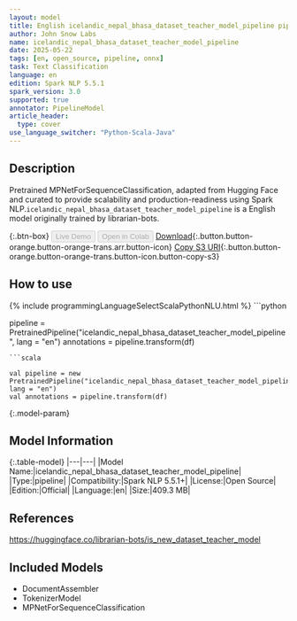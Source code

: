 ```yaml
---
layout: model
title: English icelandic_nepal_bhasa_dataset_teacher_model_pipeline pipeline MPNetForSequenceClassification from librarian-bots
author: John Snow Labs
name: icelandic_nepal_bhasa_dataset_teacher_model_pipeline
date: 2025-05-22
tags: [en, open_source, pipeline, onnx]
task: Text Classification
language: en
edition: Spark NLP 5.5.1
spark_version: 3.0
supported: true
annotator: PipelineModel
article_header:
  type: cover
use_language_switcher: "Python-Scala-Java"
---
```


## Description

Pretrained MPNetForSequenceClassification, adapted from Hugging Face and curated to provide scalability and production-readiness using Spark NLP.`icelandic_nepal_bhasa_dataset_teacher_model_pipeline` is a English model originally trained by librarian-bots.

{:.btn-box}
<button class="button button-orange" disabled>Live Demo</button>
<button class="button button-orange" disabled>Open in Colab</button>
[Download](https://s3.amazonaws.com/auxdata.johnsnowlabs.com/public/models/icelandic_nepal_bhasa_dataset_teacher_model_pipeline_en_5.5.1_3.0_1747911909285.zip){:.button.button-orange.button-orange-trans.arr.button-icon}
[Copy S3 URI](s3://auxdata.johnsnowlabs.com/public/models/icelandic_nepal_bhasa_dataset_teacher_model_pipeline_en_5.5.1_3.0_1747911909285.zip){:.button.button-orange.button-orange-trans.button-icon.button-copy-s3}

## How to use



<div class="tabs-box" markdown="1">
{% include programmingLanguageSelectScalaPythonNLU.html %}
```python

pipeline = PretrainedPipeline("icelandic_nepal_bhasa_dataset_teacher_model_pipeline", lang = "en")
annotations =  pipeline.transform(df)   

```
```scala

val pipeline = new PretrainedPipeline("icelandic_nepal_bhasa_dataset_teacher_model_pipeline", lang = "en")
val annotations = pipeline.transform(df)

```
</div>

{:.model-param}
## Model Information

{:.table-model}
|---|---|
|Model Name:|icelandic_nepal_bhasa_dataset_teacher_model_pipeline|
|Type:|pipeline|
|Compatibility:|Spark NLP 5.5.1+|
|License:|Open Source|
|Edition:|Official|
|Language:|en|
|Size:|409.3 MB|

## References

https://huggingface.co/librarian-bots/is_new_dataset_teacher_model

## Included Models

- DocumentAssembler
- TokenizerModel
- MPNetForSequenceClassification